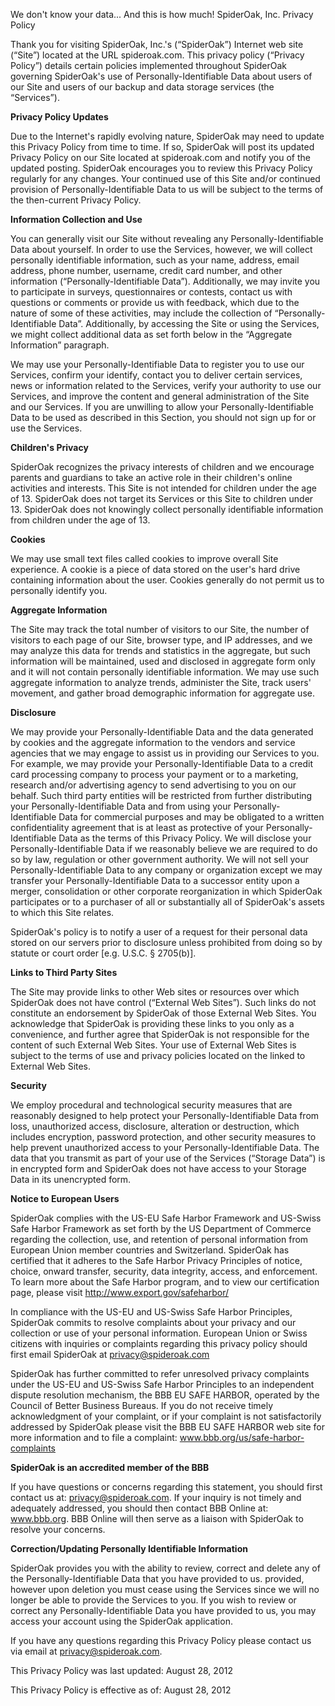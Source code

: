 We don't know your data... And this is how much! SpiderOak, Inc. Privacy Policy

Thank you for visiting SpiderOak, Inc.'s (“SpiderOak”) Internet web site (“Site”) located at the URL spideroak.com. This privacy policy (“Privacy Policy”) details certain policies implemented throughout SpiderOak governing SpiderOak's use of Personally-Identifiable Data about users of our Site and users of our backup and data storage services (the “Services”).

**Privacy Policy Updates**

Due to the Internet's rapidly evolving nature, SpiderOak may need to update this Privacy Policy from time to time. If so, SpiderOak will post its updated Privacy Policy on our Site located at spideroak.com and notify you of the updated posting. SpiderOak encourages you to review this Privacy Policy regularly for any changes. Your continued use of this Site and/or continued provision of Personally-Identifiable Data to us will be subject to the terms of the then-current Privacy Policy.

**Information Collection and Use**

You can generally visit our Site without revealing any Personally-Identifiable Data about yourself. In order to use the Services, however, we will collect personally identifiable information, such as your name, address, email address, phone number, username, credit card number, and other information (“Personally-Identifiable Data”). Additionally, we may invite you to participate in surveys, questionnaires or contests, contact us with questions or comments or provide us with feedback, which due to the nature of some of these activities, may include the collection of “Personally-Identifiable Data”. Additionally, by accessing the Site or using the Services, we might collect additional data as set forth below in the “Aggregate Information” paragraph.

We may use your Personally-Identifiable Data to register you to use our Services, confirm your identify, contact you to deliver certain services, news or information related to the Services, verify your authority to use our Services, and improve the content and general administration of the Site and our Services. If you are unwilling to allow your Personally-Identifiable Data to be used as described in this Section, you should not sign up for or use the Services.

**Children's Privacy**

SpiderOak recognizes the privacy interests of children and we encourage parents and guardians to take an active role in their children's online activities and interests. This Site is not intended for children under the age of 13. SpiderOak does not target its Services or this Site to children under 13. SpiderOak does not knowingly collect personally identifiable information from children under the age of 13.

**Cookies**

We may use small text files called cookies to improve overall Site experience. A cookie is a piece of data stored on the user's hard drive containing information about the user. Cookies generally do not permit us to personally identify you.

**Aggregate Information**

The Site may track the total number of visitors to our Site, the number of visitors to each page of our Site, browser type, and IP addresses, and we may analyze this data for trends and statistics in the aggregate, but such information will be maintained, used and disclosed in aggregate form only and it will not contain personally identifiable information. We may use such aggregate information to analyze trends, administer the Site, track users' movement, and gather broad demographic information for aggregate use.

**Disclosure**

We may provide your Personally-Identifiable Data and the data generated by cookies and the aggregate information to the vendors and service agencies that we may engage to assist us in providing our Services to you. For example, we may provide your Personally-Identifiable Data to a credit card processing company to process your payment or to a marketing, research and/or advertising agency to send advertising to you on our behalf. Such third party entities will be restricted from further distributing your Personally-Identifiable Data and from using your Personally-Identifiable Data for commercial purposes and may be obligated to a written confidentiality agreement that is at least as protective of your Personally-Identifiable Data as the terms of this Privacy Policy. We will disclose your Personally-Identifiable Data if we reasonably believe we are required to do so by law, regulation or other government authority. We will not sell your Personally-Identifiable Data to any company or organization except we may transfer your Personally-Identifiable Data to a successor entity upon a merger, consolidation or other corporate reorganization in which SpiderOak participates or to a purchaser of all or substantially all of SpiderOak's assets to which this Site relates.

SpiderOak's policy is to notify a user of a request for their personal data stored on our servers prior to disclosure unless prohibited from doing so by statute or court order \[e.g. U.S.C. § 2705(b)\].

**Links to Third Party Sites**

The Site may provide links to other Web sites or resources over which SpiderOak does not have control (“External Web Sites”). Such links do not constitute an endorsement by SpiderOak of those External Web Sites. You acknowledge that SpiderOak is providing these links to you only as a convenience, and further agree that SpiderOak is not responsible for the content of such External Web Sites. Your use of External Web Sites is subject to the terms of use and privacy policies located on the linked to External Web Sites.

**Security**

We employ procedural and technological security measures that are reasonably designed to help protect your Personally-Identifiable Data from loss, unauthorized access, disclosure, alteration or destruction, which includes encryption, password protection, and other security measures to help prevent unauthorized access to your Personally-Identifiable Data. The data that you transmit as part of your use of the Services (“Storage Data”) is in encrypted form and SpiderOak does not have access to your Storage Data in its unencrypted form.

**Notice to European Users**

SpiderOak complies with the US-EU Safe Harbor Framework and US-Swiss Safe Harbor Framework as set forth by the US Department of Commerce regarding the collection, use, and retention of personal information from European Union member countries and Switzerland. SpiderOak has certified that it adheres to the Safe Harbor Privacy Principles of notice, choice, onward transfer, security, data integrity, access, and enforcement. To learn more about the Safe Harbor program, and to view our certification page, please visit http://www.export.gov/safeharbor/

In compliance with the US-EU and US-Swiss Safe Harbor Principles, SpiderOak commits to resolve complaints about your privacy and our collection or use of your personal information. European Union or Swiss citizens with inquiries or complaints regarding this privacy policy should first email SpiderOak at privacy@spideroak.com

SpiderOak has further committed to refer unresolved privacy complaints under the US-EU and US-Swiss Safe Harbor Principles to an independent dispute resolution mechanism, the BBB EU SAFE HARBOR, operated by the Council of Better Business Bureaus. If you do not receive timely acknowledgment of your complaint, or if your complaint is not satisfactorily addressed by SpiderOak please visit the BBB EU SAFE HARBOR web site for more information and to file a complaint: www.bbb.org/us/safe-harbor-complaints

**SpiderOak is an accredited member of the BBB**

If you have questions or concerns regarding this statement, you should first contact us at: privacy@spideroak.com. If your inquiry is not timely and adequately addressed, you should then contact BBB Online at: www.bbb.org. BBB Online will then serve as a liaison with SpiderOak to resolve your concerns.

**Correction/Updating Personally Identifiable Information**

SpiderOak provides you with the ability to review, correct and delete any of the Personally-Identifiable Data that you have provided to us. provided, however upon deletion you must cease using the Services since we will no longer be able to provide the Services to you. If you wish to review or correct any Personally-Identifiable Data you have provided to us, you may access your account using the SpiderOak application.

If you have any questions regarding this Privacy Policy please contact us via email at privacy@spideroak.com.

This Privacy Policy was last updated: August 28, 2012

This Privacy Policy is effective as of: August 28, 2012